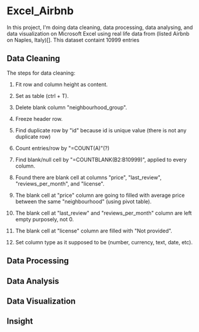 # Excel_Airbnb
In this project, I'm doing data cleaning, data processing, data analysing, and data visualization on Microsoft Excel using real life data from (listed Airbnb on Naples, Italy)[]. This dataset containt 10999 entries
## Data Cleaning 
The steps for data cleaning:
1.	Fit row and column height as content.
2.	Set as table (ctrl + T).
3.	Delete blank column "neighbourhood_group".
4.	Freeze header row.
5.	Find duplicate row by "id" because id is unique value (there is not any duplicate row)
6.	Count entries/row by "=COUNT(A)"(?)
7.	Find blank/null cell by "=COUNTBLANK(B2:B10999)", applied to every column.
8.	Found there are blank cell at columns "price", "last_review", "reviews_per_month", and "license".
9.	The blank cell at "price" column are going to filled with average price between the same "neighbourhood" (using pivot table).

10.	The blank cell at "last_review" and "reviews_per_month" column are left empty purposely, not 0.
11.	The blank cell at "license" column are filled with "Not provided".
12.	Set column type as it supposed to be (number, currency, text, date, etc).

## Data Processing

## Data Analysis 
## Data Visualization
## Insight
